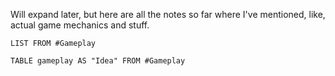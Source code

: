 Will expand later, but here are all the notes so far where I've mentioned, like, actual game mechanics and stuff.

```dataview
LIST FROM #Gameplay 
```

```dataview
TABLE gameplay AS "Idea" FROM #Gameplay
```
